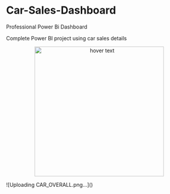 # Car-Sales-Dashboard

Professional Power Bi Dashboard

Complete Power BI project using car sales details

<p align="center">
  <img src="D:\Power BI\New folder\CAR_OVERALL.png" width="350" title="hover text">
</p>
![Uploading CAR_OVERALL.png…]()
